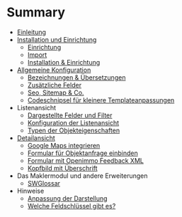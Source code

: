 # Summary

* [Einleitung](README.md)
* [Installation und Einrichtung](installation.md)
   * [Einrichtung](einrichtung.md)
   * [Import](import-startenmd.md)
   * [Installation & Einrichtung](installation_&_einrichtung.md)
* [Allgemeine Konfiguration](allgemeinmd.md)
   * [Bezeichnungen & Übersetzungen](bezeichnungen_&_ubersetzungen.md)
   * [Zusätzliche Felder](zusatzliche_felder.md)
   * [Seo, Sitemap & Co.](seo,_sitemap_&_co.md)
   * [Codeschnipsel für kleinere Templateanpassungen](codeschnipsel_fur_kleinere_templateanpassungen.md)
* Listenansicht
   * [Dargestellte Felder und Filter](konfiguration.md)
   * [Konfiguration der Listenansicht](sortiermoglichkeiten.md)
   * [Typen der Objekteigenschaften](typen_der_objekteigenschaften.md)
* [Detailansicht](detailansicht.md)
   * [Google Maps integrieren](google_maps_integrieren.md)
   * [Formular für Objektanfrage einbinden](formular_fur_objektanfrage_einbinden.md)
   * [Formular mit Openimmo Feedback XML](formular-mit-openimmo-feedback-xml.md)
   * [Kopfbild mit Überschrift](kopfbild_mit_uberschrift.md)
* Das Maklermodul und andere Erweiterungen
   * [SWGlossar](swglossar.md)
* Hinweise
   * [Anpassung der Darstellung](anpassung_der_darstellung.md)
   * [Welche Feldschlüssel gibt es?](welche_feldschlussel_gibt_es.md)

